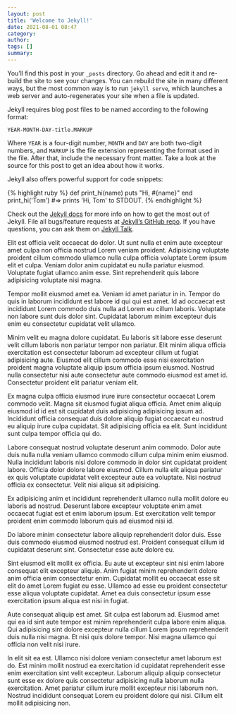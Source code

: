 ```yaml
---
layout: post
title: 'Welcome to Jekyll!'
date: 2021-08-01 08:47
category:
author:
tags: []
summary:
---
```


You’ll find this post in your `_posts` directory. Go ahead and edit it and re-build the site to see your changes. You can rebuild the site in many different ways, but the most common way is to run `jekyll serve`, which launches a web server and auto-regenerates your site when a file is updated.

Jekyll requires blog post files to be named according to the following format:

`YEAR-MONTH-DAY-title.MARKUP`

Where `YEAR` is a four-digit number, `MONTH` and `DAY` are both two-digit numbers, and `MARKUP` is the file extension representing the format used in the file. After that, include the necessary front matter. Take a look at the source for this post to get an idea about how it works.

Jekyll also offers powerful support for code snippets:

{% highlight ruby %}
def print_hi(name)
puts "Hi, #{name}"
end
print_hi('Tom')
#=> prints 'Hi, Tom' to STDOUT.
{% endhighlight %}

Check out the [Jekyll docs][jekyll-docs] for more info on how to get the most out of Jekyll. File all bugs/feature requests at [Jekyll’s GitHub repo][jekyll-gh]. If you have questions, you can ask them on [Jekyll Talk][jekyll-talk].

[jekyll-docs]: https://jekyllrb.com/docs/home
[jekyll-gh]: https://github.com/jekyll/jekyll
[jekyll-talk]: https://talk.jekyllrb.com/

Elit est officia velit occaecat do dolor. Ut sunt nulla et enim aute excepteur amet culpa non officia nostrud Lorem veniam proident. Adipisicing voluptate proident cillum commodo ullamco nulla culpa officia voluptate Lorem ipsum elit et culpa. Veniam dolor anim cupidatat eu nulla pariatur eiusmod. Voluptate fugiat ullamco anim esse. Sint reprehenderit quis labore adipisicing voluptate nisi magna.

Tempor mollit eiusmod amet ea. Veniam id amet pariatur in in. Tempor do quis in laborum incididunt est labore id qui qui est amet. Id ad occaecat est incididunt Lorem commodo duis nulla ad Lorem eu cillum laboris. Voluptate non labore sunt duis dolor sint. Cupidatat laborum minim excepteur duis enim eu consectetur cupidatat velit ullamco.

Minim velit eu magna dolore cupidatat. Eu laboris sit labore esse deserunt velit cillum laboris non pariatur tempor non pariatur. Elit minim aliqua officia exercitation est consectetur laborum ad excepteur cillum ut fugiat adipisicing aute. Eiusmod elit cillum commodo esse nisi exercitation proident magna voluptate aliquip ipsum officia ipsum eiusmod. Nostrud nulla consectetur nisi aute consectetur aute commodo eiusmod est amet id. Consectetur proident elit pariatur veniam elit.

Ex magna culpa officia eiusmod irure irure consectetur occaecat Lorem commodo velit. Magna sit eiusmod fugiat aliqua officia. Amet enim aliquip eiusmod id id est sit cupidatat duis adipisicing adipisicing ipsum ad. Incididunt officia consequat duis dolore aliquip fugiat occaecat eu nostrud eu aliquip irure culpa cupidatat. Sit adipisicing officia ea elit. Sunt incididunt sunt culpa tempor officia qui do.

Labore consequat nostrud voluptate deserunt anim commodo. Dolor aute duis nulla nulla veniam ullamco commodo cillum culpa minim enim eiusmod. Nulla incididunt laboris nisi dolore commodo in dolor sint cupidatat proident labore. Officia dolor dolore labore eiusmod. Cillum nulla elit aliqua pariatur ex quis voluptate cupidatat velit excepteur aute ea voluptate. Nisi nostrud officia ex consectetur. Velit nisi aliqua sit adipisicing.

Ex adipisicing anim et incididunt reprehenderit ullamco nulla mollit dolore eu laboris ad nostrud. Deserunt labore excepteur voluptate enim amet occaecat fugiat est et enim laborum ipsum. Est exercitation velit tempor proident enim commodo laborum quis ad eiusmod nisi id.

Do labore minim consectetur labore aliquip reprehenderit dolor duis. Esse duis commodo eiusmod eiusmod nostrud est. Proident consequat cillum id cupidatat deserunt sint. Consectetur esse aute dolore eu.

Sint eiusmod elit mollit ex officia. Eu aute ut excepteur sint nisi enim labore consequat elit excepteur aliquip. Anim fugiat minim reprehenderit dolore anim officia enim consectetur enim. Cupidatat mollit eu occaecat esse sit elit do amet Lorem fugiat eu esse. Ullamco ad esse eu proident consectetur esse aliqua voluptate cupidatat. Amet ea duis consectetur ipsum esse exercitation ipsum aliqua est nisi in fugiat.

Aute consequat aliquip est amet. Sit culpa est laborum ad. Eiusmod amet qui ea id sint aute tempor est minim reprehenderit culpa labore enim aliqua. Qui adipisicing sint dolore excepteur nulla cillum Lorem ipsum reprehenderit duis nulla nisi magna. Et nisi quis dolore tempor. Nisi magna ullamco qui officia non velit nisi irure.

In elit sit ea est. Ullamco nisi dolore veniam consectetur amet laborum est do. Est minim mollit nostrud ea exercitation id cupidatat reprehenderit esse enim exercitation sint velit excepteur. Laborum aliquip aliquip consectetur sunt esse ex dolore quis consectetur adipisicing nulla laborum nulla exercitation. Amet pariatur cillum irure mollit excepteur nisi laborum non. Nostrud incididunt consequat Lorem eu proident dolore qui nisi. Cillum elit mollit adipisicing non.
